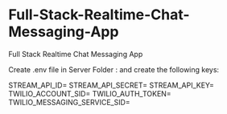 # Full-Stack-Realtime-Chat-Messaging-App
Full Stack Realtime Chat Messaging App

Create .env file in Server Folder :
and create the following keys:

STREAM_API_ID=
STREAM_API_SECRET=
STREAM_API_KEY=
TWILIO_ACCOUNT_SID=
TWILIO_AUTH_TOKEN=
TWILIO_MESSAGING_SERVICE_SID=
